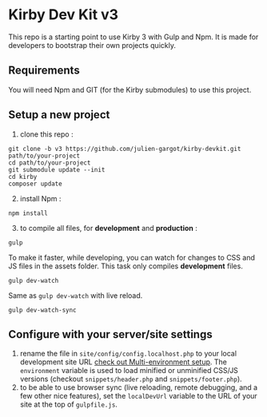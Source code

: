 # Kirby Dev Kit v3

This repo is a starting point to use Kirby 3 with Gulp and Npm. It is made for developers to bootstrap their own projects quickly.

## Requirements

You will need Npm and GIT (for the Kirby submodules) to use this project.

## Setup a new project

1. clone this repo :
  ```
  git clone -b v3 https://github.com/julien-gargot/kirby-devkit.git path/to/your-project
  cd path/to/your-project
  git submodule update --init
  cd kirby
  composer update
  ```

2. install Npm :
  ```
  npm install
  ```

3. to compile all files, for **development** and **production** :
  ```
  gulp
  ```

  To make it faster, while developing, you can watch for changes to CSS and JS files in the assets folder. This task only compiles **development** files.
  ```
  gulp dev-watch
  ```

  Same as `gulp dev-watch` with live reload.
  ```
  gulp dev-watch-sync
  ```

## Configure with your server/site settings

1. rename the file in `site/config/config.localhost.php` to your local development site URL [check out Multi-environment setup](http://getkirby.com/docs/advanced/options). The `environment` variable is used to load minified or unminified CSS/JS versions (checkout `snippets/header.php` and `snippets/footer.php`).
2. to be able to use browser sync (live reloading, remote debugging, and a few other nice features), set the `localDevUrl` variable to the URL of your site at the top of `gulpfile.js`.

